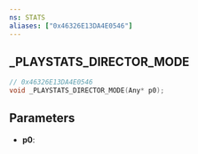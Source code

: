 ```yaml
---
ns: STATS
aliases: ["0x46326E13DA4E0546"]
---
```

## _PLAYSTATS_DIRECTOR_MODE

```c
// 0x46326E13DA4E0546
void _PLAYSTATS_DIRECTOR_MODE(Any* p0);
```


## Parameters
* **p0**: 

